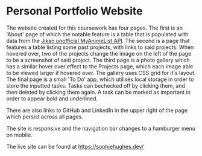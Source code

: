# Personal Portfolio Website

The website created for this coursework has four pages. The first is an 'About' page of which the 
notable feature is a table that is populated with data from the [Jikan unofficial MyAnimeList API](https://jikan.moe/). 
The second is a page that features a table listing some past projects, with links to said projects. 
When hovered over, two of the projects change the image on the left of the page to be a screenshot
of said project. The third page is a photo gallery which has a similar hover over effect to the
Projects page, which each image able to be viewed larger if hovered over. The gallery uses CSS grid
for it's layout. The final page is a small 'To Do' app, which utilises local storage in order to 
store the inputted tasks. Tasks can bechecked off by clicking them, and then deleted by clicking 
them again. A task can be marked as important in order to appear bold and underlined.

There are also links to GitHub and LinkedIn in the upper right of the page which persist across all
pages.

The site is responsive and the navigation bar changes to a hamburger menu on mobile.

The live site can be found at https://sophiehughes.dev/


